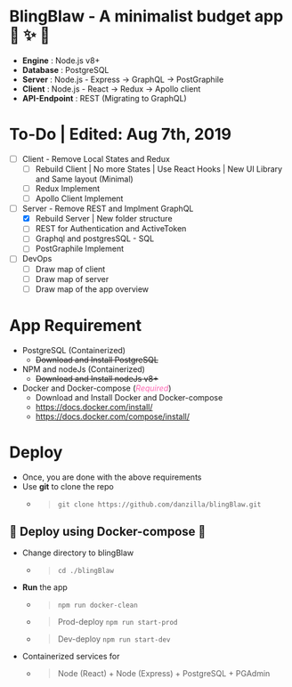 # BlingBlaw -  A minimalist budget app :sparkling_heart: :sparkles: :tada:
- **Engine**		 : Node.js v8+
- **Database**	 	 : PostgreSQL
- **Server**	 	 : Node.js - Express -> GraphQL -> PostGraphile
- **Client**	 	 : Node.js - React -> Redux -> Apollo client
- **API-Endpoint**	 : REST (Migrating to GraphQL)

# To-Do | Edited: Aug 7th, 2019
- [ ] Client - Remove Local States and Redux
	- [ ] Rebuild Client | No more States | Use React Hooks | New UI Library and Same layout (Minimal)
	- [ ] Redux Implement
	- [ ] Apollo Client Implement
- [ ] Server - Remove REST and Implment GraphQL
	- [x] Rebuild Server | New folder structure
	- [ ] REST for Authentication and ActiveToken
	- [ ] Graphql and postgresSQL - SQL
	- [ ] PostGraphile Implement
- [ ] DevOps
	- [ ] Draw map of client
	- [ ] Draw map of server
	- [ ] Draw map of the app overview

# App Requirement
- PostgreSQL (Containerized)
	- <s>Download and Install PostgreSQL</s>
- NPM and nodeJs (Containerized)
	- <s>Download and Install nodeJs v8+</s>
- Docker and Docker-compose (<span style="color:hotpink">*Required*</span>)
	- Download and Install Docker and Docker-compose
	- https://docs.docker.com/install/
	- https://docs.docker.com/compose/install/

# Deploy 
- Once, you are done with the above requirements
- Use **git** to clone the repo
	- > `git clone https://github.com/danzilla/blingBlaw.git`

##  :whale: Deploy using Docker-compose :whale2:
- Change directory to blingBlaw
	- > `cd ./blingBlaw`
- **Run** the app
	- > `npm run docker-clean`
	- > Prod-deploy `npm run start-prod`
	- > Dev-deploy `npm run start-dev`
- Containerized services for
	- > Node (React) + Node (Express) + PostgreSQL + PGAdmin